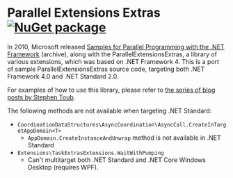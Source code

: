 # Parallel Extensions Extras [![NuGet package](https://img.shields.io/nuget/v/ParallelExtensionsExtras.NetFxStandard)](https://www.nuget.org/packages/ParallelExtensionsExtras.NetFxStandard)

In 2010, Microsoft released [Samples for Parallel Programming with the .NET Framework](http://archive.is/vtcRb) (archive), along with the ParallelExtensionsExtras, a library of various extensions, which was based on .NET Framework 4. This is a port of sample ParallelExtensionsExtras source code, targeting both .NET Framework 4.0 and .NET Standard 2.0.

For examples of how to use this library, please refer to [the series of blog posts by Stephen Toub](https://devblogs.microsoft.com/pfxteam/tag/parallelextensionsextras/).

The following methods are not available when targeting .NET Standard:
- `CoordinationDataStructures\AsyncCoordination\AsyncCall.CreateInTargetAppDomain<T>` 
    - `AppDomain.CreateInstanceAndUnwrap` method is not available in .NET Standard
- `Extensions\TaskExtrasExtensions.WaitWithPumping`
     - Can't multitarget both .NET Standard and .NET Core Windows Desktop (requires WPF).

